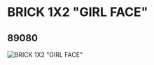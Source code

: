 # BRICK 1X2 "GIRL FACE"
## 89080
![BRICK 1X2 "GIRL FACE"](https://lc-www-live-s.legocdn.com/media/bricks/5/2/4570442.jpg)